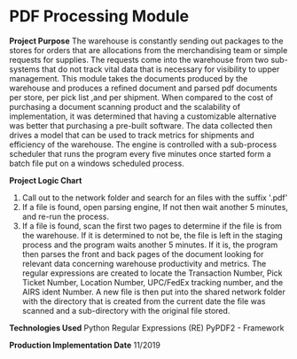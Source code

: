 # PDF Processing Module

**Project Purpose**
The warehouse is constantly sending out packages to the stores for orders that are allocations from the merchandising team or simple requests for supplies. The requests come into the warehouse from two sub-systems that do not track vital data that is necessary for visibility to upper management. This module takes the documents produced by the warehouse and produces a refined document and parsed pdf documents per store, per pick list ,and per shipment. When compared to the cost of purchasing a document scanning product and the scalability of implementation, it was determined that having a customizable alternative was better that purchasing a pre-built software. The data collected then drives a model that can be used to track metrics for shipments and efficiency of the warehouse. The engine is controlled with a sub-process scheduler that runs the program every five minutes once started form a batch file put on a windows scheduled process.

**Project Logic Chart**
1) Call out to the network folder and search for an files with the suffix '.pdf'
2) If a file is found, open parsing engine, If not then wait another 5 minutes, and re-run the process.
3) If a file is found, scan the first two pages to determine if the file is from the warehouse. If it is determined to not be, the file is left in the staging process and the program waits another 5 minutes. If it is, the program then parses the front and back pages of the document looking for relevant data concerning warehouse productivity and metrics. The regular expressions are created to locate the Transaction Number, Pick Ticket Number, Location Number, UPC/FedEx tracking number, and the AIRS ident Number. A new file is then put into the shared network folder with the directory that is created from the current date the file was scanned and a sub-directory with the original file stored.

**Technologies Used**
Python
Regular Expressions (RE)
PyPDF2 - Framework

**Production Implementation Date**
11/2019
